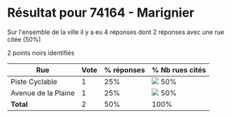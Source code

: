 # Résultat pour 74164 - Marignier

Sur l'ensemble de la ville il y a eu 4 réponses dont 2 réponses avec une rue citée (50%)

2 points noirs identifiés

| Rue | Vote | % réponses | % Nb rues cités|
|-----|------|------------|----------------|
| Piste Cyclable | 1 | 25% | <img src="../../img/bar_50.gif" />&nbsp;50%|
| Avenue de la Plaine | 1 | 25% | <img src="../../img/bar_50.gif" />&nbsp;50%|
| **Total** | 2 | 50% | 100%|

